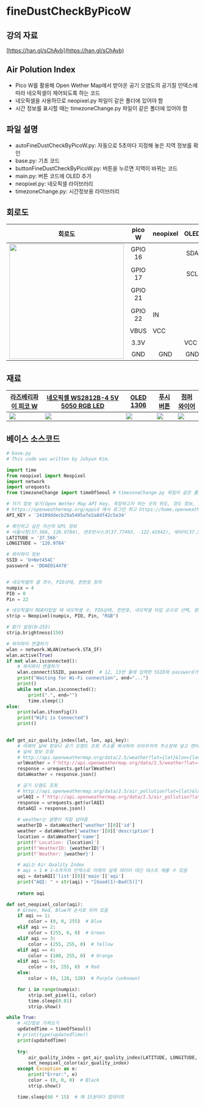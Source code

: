 # fineDustCheckByPicoW

## 강의 자료  
[https://han.gl/sChAvb](https://han.gl/sChAvb)  

## Air Polution Index   
* Pico W를 활용해 Open Wether Map에서 받아온 공기 오염도의 공기질 인덱스에 따라 네오픽셀이 제어되도록 하는 코드  
* 네오픽셀을 사용하므로 neopixel.py 파일이 같은 폴더에 있어야 함  
* 시간 정보를 표시할 때는 timezoneChange.py 파일이 같은 폴더에 있어야 함  

## 파일 설명  
* autoFineDustCheckByPicoW.py: 자동으로 5초마다 지정해 놓은 지역 정보를 확인  
* base.py: 기초 코드  
* buttonFineDustCheckByPicoW.py: 버튼을 누르면 지역이 바뀌는 코드  
* main.py: 버튼 코드에 OLED 추가  
* neopixel.py: 네오픽셀 라이브러리  
* timezoneChange.py: 시간정보용 라이브러리  

## 회로도  
<table align="center">
  <thead>
    <tr>
      <th>회로도</th>
      <th>pico W</th>
      <th>neopixel</th>
      <th>OLED</th>
      <th>button</th>
    </tr>
  </thead>
  <tbody>
    <tr>
      <td rowspan="8"><img src="https://user-images.githubusercontent.com/13882302/230762399-2a194240-cd07-4ee1-a5f5-311f8c8b714e.png" width="300"></td>
    </tr>
    <tr>
      <td align="center">GPIO 16</td>
      <td align="center"></td>
      <td align="center">SDA</td>
      <td align="center"></td>
    </tr>
    <tr>
      <td align="center">GPIO 17</td>
      <td align="center"></td>
      <td align="center">SCL</td>
      <td align="center"></td>
    </tr>
    <tr>
      <td style="text-align: center;">GPIO 21</td>
      <td></td>
      <td></td>
      <td>Sig</td>
    </tr>
    <tr>
      <td style="text-align: center;">GPIO 22</td>
      <td>IN</td>
      <td></td>
      <td></td>
    </tr>
    <tr>
      <td style="text-align: center;">VBUS</td>
      <td>VCC</td>
      <td></td>
      <td></td>
    </tr>
    <tr>
      <td style="text-align: center;">3.3V</td>
      <td></td>
      <td>VCC</td>
      <td></td>
    </tr>
    <tr style="text-align: center;">
      <td style="text-align: center;">GND</td>
      <td style="text-align: center;">GND</td>
      <td style="text-align: center;">GND</td>
      <td style="text-align: center;">GND</td>
    </tr>
  </tbody>
</table>


## 재료  
<table>
  <thead>
    <tr>
      <th>
        <a href="https://www.devicemart.co.kr/goods/view?no=14575953&gclid=Cj0KCQjw_r6hBhDdARIsAMIDhV-v3VZrlmb37R6pssNcH_zarbtBYylBcQEg87EjIj7Ci5817f7wSjMaAiILEALw_wcB">라즈베리파이 피코 W</a>
      </th>
      <th>
        <a href="https://ko.aliexpress.com/item/32645620129.html?gatewayAdapt=glo2kor">네오픽셀 WS2812B-4 5V 5050 RGB LED</a>
      </th>
      <th>
        <a href="https://robotscience.kr/goods/view?no=16073">OLED 1306</a>
      </th>
      <th>
        <a href="http://m.vctec.co.kr/product/%EB%8C%80%ED%98%95-%EB%B0%98%EA%B5%AC%ED%98%95-%ED%91%B8%EC%89%AC-%EB%B2%84%ED%8A%BC-%EC%8A%A4%EC%9C%84%EC%B9%98-%EB%B9%A8%EA%B0%95-led-%EB%82%B4%EC%9E%A5-12v-big-dome-push-button-red/17139/">푸시 버튼 </a>
      </th>
       <th>
        <a href="https://eduino.kr/product/detail.html?product_no=102&gclid=Cj0KCQjwxMmhBhDJARIsANFGOSsNqpma6XJuq8dfpX22MHuRTblxT6HzfVXb519ahmjo9ek3wxoWFHMaAoSTEALw_wcB">점퍼 와이어 </a>
      </th>
    </tr>
  </thead>
  <tbody>
    <tr>
      <td>
        <img src="https://user-images.githubusercontent.com/13882302/230707541-13ac0fa9-da58-4920-aa5e-0cc93dffff38.png" style="display: block; margin: 0 auto;">
      </td>
      <td>
        <img src="https://user-images.githubusercontent.com/13882302/230707501-7a17d3d6-bcad-4253-9b4d-25588d5b8f93.png" style="display: block; margin: 0 auto;">
      </td>
      <td>
        <img src="https://user-images.githubusercontent.com/13882302/230763376-d09c12a6-c16e-4d10-9f3c-6937890cfcd1.png" style="display: block; margin: 0 auto;">
      </td>
      <td>
        <img src="https://user-images.githubusercontent.com/13882302/230763453-ee7ae557-9e13-4e44-bdfa-909b2fea1851.png" style="display: block; margin: 0 auto;">
      </td>
      <td>
        <img src="https://user-images.githubusercontent.com/13882302/230707618-cb20c432-5363-4cde-9287-bc0e29b64265.png" style="display: block; margin: 0 auto;">
      </td>
    </tr>
  </tbody>
</table>


## 베이스 소스코드  
```python 
# base.py
# This code was written by Juhyun Kim.

import time
from neopixel import Neopixel
import network
import urequests 
from timezoneChange import timeOfSeoul # timezoneChange.py 파일이 같은 폴더에 있어야 동작함 

# 자기 정보 넣기(Open Wether Map API Key, 측정하고자 하는 곳의 위도, 경도 정보, 자신이 사용하는 WiFi정보) 
# https://openweathermap.org/appid 에서 로그인 하고 https://home.openweathermap.org/api_keys 로 이동해서 API Key를 발급받음
API_KEY = '24109ddecb29a5405afe2a8df42c5e34'

# 확인하고 싶은 자신의 GPS 정보
# 서울시청(37.566, 126.9784), 샌프란시스코(37.77493, -122.41942), 세비야(37.38283, -5.97317)
LATITUDE = '37.566'
LONGITUDE = '126.9784'

# 와이파이 정보 
SSID = 'U+Net454C'
password = 'DDAE014478'


# 네오픽셀의 셀 갯수, PIO상태, 핀번호 정의 
numpix = 4
PIO = 0
Pin = 22

# 네오픽셀이 RGB타입일 때 네오픽셀 수, PIO상태, 핀번호, 네오픽셀 타입 순으로 선택, 밝기 지정 
strip = Neopixel(numpix, PIO, Pin, "RGB")

# 밝기 설정(0~255)
strip.brightness(150)

# 와이파이 연결하기
wlan = network.WLAN(network.STA_IF)
wlan.active(True)
if not wlan.isconnected():
    # 와이파이 연결하기
    wlan.connect(SSID, password)  # 12, 13번 줄에 입력한 SSID와 password가 입력됨
    print("Waiting for Wi-Fi connection", end="...")
    print()
    while not wlan.isconnected():
        print(".", end="")
        time.sleep(1)
else:
    print(wlan.ifconfig())
    print("WiFi is Connected")
    print()

    
def get_air_quality_index(lat, lon, api_key):
    # 아래의 날씨 정보나 공기 오염도 조회 주소를 복사하여 브라우저의 주소창에 넣고 엔터를 누르면 JSON의 형태로 데이터를 받아볼 수 있음 
    # 날씨 정보 조회
    # http://api.openweathermap.org/data/2.5/weather?lat={lat}&lon={lon}&appid={api_key}
    urlWeather = f'http://api.openweathermap.org/data/2.5/weather?lat={lat}&lon={lon}&appid={api_key}'
    response = urequests.get(urlWeather)
    dataWeather = response.json()

    # 공기 오염도 조회
    # http://api.openweathermap.org/data/2.5/air_pollution?lat={lat}&lon={lon}&appid={api_key}
    urlAQI = f'http://api.openweathermap.org/data/2.5/air_pollution?lat={lat}&lon={lon}&appid={api_key}'
    response = urequests.get(urlAQI)
    dataAQI = response.json()
    
    # weather는 설명이 직접 넘어옴
    weatherID = dataWeather['weather'][0]['id']
    weather = dataWeather['weather'][0]['description']
    location = dataWeather['name']
    print(f'Location: {location}')
    print(f'WeatherID: {weatherID}')
    print(f'Weather: {weather}')

    # aqi는 Air Quality Index
    # aqi = 1 # 1~5까지의 인덱스로 아래의 실제 데이터 대신 테스트 해볼 수 있음 
    aqi = dataAQI['list'][0]['main']['aqi']
    print("AQI: " + str(aqi) + "[Good(1)~Bad(5)]")
    
    return aqi

def set_neopixel_color(aqi):
    # Green, Red, Blue의 순서로 되어 있음
    if aqi == 1:
        color = (0, 0, 255)  # Blue
    elif aqi == 2:
        color = (255, 0, 0)  # Green
    elif aqi == 3:
        color = (255, 255, 0)  # Yellow
    elif aqi == 4:
        color = (100, 255, 0)  # Orange
    elif aqi == 5:
        color = (0, 255, 0)  # Red
    else:
        color = (0, 128, 128)  # Purple (unknown)

    for i in range(numpix):
        strip.set_pixel(i, color)
        time.sleep(0.01)
        strip.show()

while True:
    # 시간정보 가져오기
    updatedTime = timeOfSeoul()
    # print(type(updatedTime))
    print(updatedTime)
    
    try:
        air_quality_index = get_air_quality_index(LATITUDE, LONGITUDE, API_KEY)
        set_neopixel_color(air_quality_index)
    except Exception as e:
        print("Error:", e)
        color = (0, 0, 0)  # Black
        strip.show()

    time.sleep(60 * 15)  # 매 15분마다 업데이트 

```

